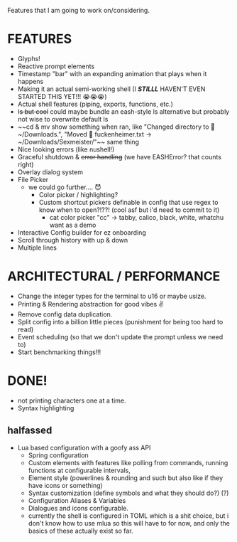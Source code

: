 Features that I am going to work on/considering.
# FEATURES
- Glyphs! 
- Reactive prompt elements
- Timestamp "bar" with an expanding animation that plays when it happens
- Making it an actual semi-working shell (I ***STILLL*** HAVEN'T EVEN STARTED THIS YET!!! 😭😭😭)
- Actual shell features (piping, exports, functions, etc.)
- ~~ls but cool~~ could maybe bundle an eash-style ls alternative but probably not wise to overwrite default ls
- ~~cd & mv show something when ran, like "Changed directory to 📁 ~/Downloads.", "Moved 📄 fuckenheimer.txt -> ~/Downloads/Sexmeister/"~~ same thing
- Nice looking errors (like nushell!)
- Graceful shutdown & ~~error handling~~ (we have EASHError? that counts right)
- Overlay dialog system
- File Picker
  - we could go further.... 😈
    - Color picker / highlighting?
    - Custom shortcut pickers definable in config that use regex to know when to open?!??! (cool asf but i'd need to commit to it)
      - cat color picker "cc" -> tabby, calico, black, white, whatchu want as a demo
- Interactive Config builder for ez onboarding
- Scroll through history with up & down
- Multiple lines

# ARCHITECTURAL / PERFORMANCE
- Change the integer types for the terminal to u16 or maybe usize.
- Printing & Rendering abstraction for good vibes ✌️
- Remove config data duplication.
- Split config into a billion little pieces (punishment for being too hard to read)
- Event scheduling (so that we don't update the prompt unless we need to)
- Start benchmarking things!!!

# DONE!
- not printing characters one at a time.
- Syntax highlighting
## halfassed
- Lua based configuration with a goofy ass API
  - Spring configuration
  - Custom elements with features like polling from commands, running functions at configurable intervals,
  - Element style (powerlines & rounding and such but also like if they have icons or something)
  - Syntax customization (define symbols and what they should do?) (?)
  - Configuration Aliases & Variables
  - Dialogues and icons configurable.
  - currently the shell is configured in TOML which is a shit choice, but i don't know how to use mlua so this will have to for
    now, and only the basics of these actually exist so far.

